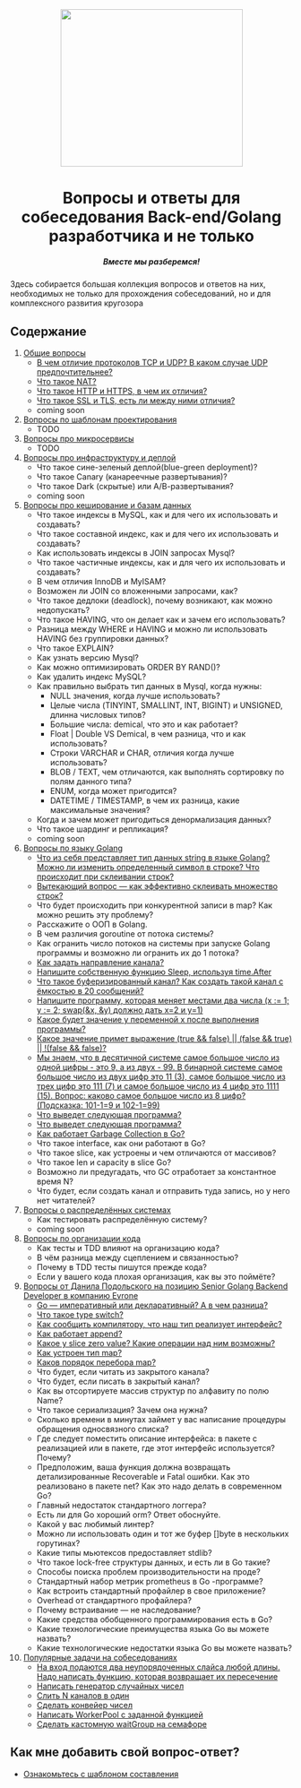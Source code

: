 <div align="center">
  <img width="325" height="281" src="https://github.com/goavengers/go-interview/blob/master/img/go-inter.jpeg">
  <h1>Вопросы и ответы для собеседования Back-end/Golang разработчика и не только</h1>
  <h5>Вместе мы разберемся!</h5>
</div>

Здесь собирается большая коллекция вопросов и ответов на них, необходимых не только для прохождения собеседований, но и для комплексного развития кругозора

## Содержание

1. [Общие вопросы](docs/COMMON.md)
    - [В чем отличие протоколов TCP и UDP? В каком случае UDP предпочтительнее?](docs/COMMON.md#1)
    - [Что такое NAT?](docs/COMMON.md#2)
    - [Что такое HTTP и HTTPS, в чем их отличия?](docs/COMMON.md#3)
    - [Что такое SSL и TLS, есть ли между ними отличия?](docs/COMMON.md#4)
    - coming soon
2. [Вопросы по шаблонам проектирования](docs/DESIGN_PATTERNS.md)
    - TODO
3. [Вопросы про микросервисы](docs/MICROSERVICES.md)
    - TODO
4. [Вопросы про инфраструктуру и деплой](docs/INFRASTRUCTURE_AND_DEPLOY.md)
    - Что такое сине-зеленый деплой(blue-green deployment)?
    - Что такое Canary (канареечные развертывания)?
    - Что такое Dark (скрытые) или А/В-развертывания?
    - coming soon
5. [Вопросы про кеширование и базам данных](docs/CACHE_AND_DB.md)
    - Что такое индексы в MySQL, как и для чего их использовать и создавать?
    - Что такое составной индекс, как и для чего их использовать и создавать?
    - Как использовать индексы в JOIN запросах Mysql?
    - Что такое частичные индексы, как и для чего их использовать и создавать?
    - В чем отличия InnoDB и MyISAM?
    - Возможен ли JOIN со вложенными запросами, как?
    - Что такое дедлоки (deadlock), почему возникают, как можно недопускать?
    - Что такое HAVING, что он делает как и зачем его использовать?
    - Разница между WHERE и HAVING и можно ли использовать HAVING без группировки данных?
    - Что такое EXPLAIN?
    - Как узнать версию Mysql?
    - Как можно оптимизировать ORDER BY RAND()?
    - Как удалить индекс MySQL?
    - Как правильно выбрать тип данных в Mysql, когда нужны:
      - NULL значения, когда лучше использовать?
      - Целые числа (TINYINT, SMALLINT, INT, BIGINT) и UNSIGNED, длинна числовых типов?
      - Большие числа: demical, что это и как работает?
      - Float | Double VS Demical, в чем разница, что и как использовать?
      - Строки VARCHAR и CHAR, отличия когда лучше использовать?
      - BLOB / TEXT, чем отличаются, как выполнять сортировку по полям данного типа?
      - ENUM, когда может пригодится?
      - DATETIME / TIMESTAMP, в чем их разница, какие максимальные значения?
    - Когда и зачем может пригодиться денормализация данных?
    - Что такое шардинг и репликация?
    - coming soon
6. [Вопросы по языку Golang](docs/GOLANG.md)
    - [Что из себя представляет тип данных string в языке Golang? Можно ли изменить определенный символ в строке? Что происходит при склеивании строк?](docs/GOLANG.md#1)
    - [Вытекающий вопрос — как эффективно склеивать множество строк?](docs/GOLANG.md#2)
    - Что будет происходить при конкурентной записи в map? Как можно решить эту проблему?
    - Расскажите о ООП в Golang.
    - В чем различия goroutine от потока системы?
    - Как огранить число потоков на системы при запуске Golang программы и возможно ли огранить их до 1 потока?
    - [Как задать направление канала?](docs/GOLANG.md#8)
    - [Напишите собственную функцию Sleep, используя time.After](docs/GOLANG.md#9)
    - [Что такое буферизированный канал? Как создать такой канал с ёмкостью в 20 сообщений?](docs/GOLANG.md#10)
    - [Напишите программу, которая меняет местами два числа (x := 1; y := 2; swap(&x, &y) должно дать x=2 и y=1)](docs/GOLANG.md#11)
    - [Какое будет значение у переменной x после выполнения программы?](docs/GOLANG.md#12)
    - [Какое значение примет выражение (true && false) || (false && true) || !(false && false)?](docs/GOLANG.md#13)
    - [Мы знаем, что в десятичной системе самое большое число из одной цифры - это 9, а из двух - 99. В бинарной системе самое большое число из двух цифр это 11 (3), самое большое число из трех цифр это 111 (7) и самое большое число из 4 цифр это 1111 (15). Вопрос: каково самое большое число из 8 цифр? (Подсказка: 101-1=9 и 102-1=99)](docs/GOLANG.md#14)
    - [Что выведет следующая программа?](docs/GOLANG.md#15)
    - [Что выведет следующая программа?](docs/GOLANG.md#16)
    - [Как работает Garbage Collection в Go?](docs/GOLANG.md#17)
    - Что такое interface, как они работают в Go?
    - Что такое slice, как устроены и чем отличаются от массивов?
    - Что такое len и capacity в slice Go?
    - Возможно ли предугадать, что GC отработает за константное время N?
    - Что будет, если создать канал и отправить туда запись, но у него нет читателей?
7. [Вопросы о распределённых системах](docs/DISTRIBUTED_SYSTEMS.md)
    - Как тестировать распределённую систему?
    - coming soon
8. [Вопросы по организации кода](docs/CODE_DESIGN.md)
    - Как тесты и TDD влияют на организацию кода?
    - В чём разница между сцеплением и связанностью?
    - Почему в TDD тесты пишутся прежде кода?
    - Если у вашего кода плохая организация, как вы это поймёте?
9. [Вопросы от Данила Подольского на позицию Senior Golang Backend Developer в компанию Evrone](docs/PODOLSKY.md)
    - [Go — императивный или декларативный? А в чем разница?](docs/PODOLSKY.md#1)
    - [Что такое type switch?](docs/PODOLSKY.md#2)
    - [Как сообщить компилятору, что наш тип реализует интерфейс?](docs/PODOLSKY.md#3)
    - [Как работает append?](docs/PODOLSKY.md#4)
    - [Какое у slice zero value? Какие операции над ним возможны?](docs/PODOLSKY.md#5)
    - [Как устроен тип map?](docs/PODOLSKY.md#6)
    - [Каков порядок перебора map?](docs/PODOLSKY.md#7)
    - Что будет, если читать из закрытого канала?
    - Что будет, если писать в закрытый канал?
    - Как вы отсортируете массив структур по алфавиту по полю Name?
    - Что такое сериализация? Зачем она нужна?
    - Сколько времени в минутах займет у вас написание процедуры обращения односвязного списка?
    - Где следует поместить описание интерфейса: в пакете с реализацией или в пакете, где этот интерфейс используется? Почему?
    - Предположим, ваша функция должна возвращать детализированные Recoverable и Fatal ошибки. Как это реализовано в пакете net? Как это надо делать в современном Go?
    - Главный недостаток стандартного логгера?
    - Есть ли для Go хороший orm? Ответ обоснуйте.
    - Какой у вас любимый линтер?
    - Можно ли использовать один и тот же буфер []byte в нескольких горутинах?
    - Какие типы мьютексов предоставляет stdlib?
    - Что такое lock-free структуры данных, и есть ли в Go такие?
    - Способы поиска проблем производительности на проде?
    - Стандартный набор метрик prometheus в Go -программе?
    - Как встроить стандартный профайлер в свое приложение?
    - Overhead от стандартного профайлера?
    - Почему встраивание — не наследование?
    - Какие средства обобщенного программирования есть в Go?
    - Какие технологические преимущества языка Go вы можете назвать?
    - Какие технологические недостатки языка Go вы можете назвать?
10. [Популярные задачи на собеседованиях](docs/POPULAR_TASKS.md)
    - [На вход подаются два неупорядоченных слайса любой длины. Надо написать функцию, которая возвращает их пересечение](docs/POPULAR_TASKS.md#1)
    - [Написать генератор случайных чисел](docs/POPULAR_TASKS.md#2)
    - [Слить N каналов в один](docs/POPULAR_TASKS.md#3)
    - [Сделать конвейер чисел](docs/POPULAR_TASKS.md#4)
    - [Написать WorkerPool с заданной функцией](docs/POPULAR_TASKS.md#5)
    - [Сделать кастомную waitGroup на семафоре](docs/POPULAR_TASKS.md#6)
   
## Как мне добавить свой вопрос-ответ?

- [Ознакомьтесь с шаблоном составления](TEMPLATE.md)
